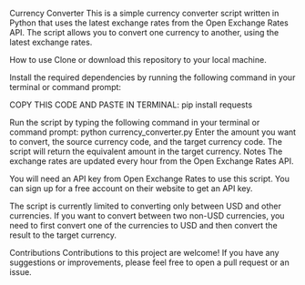 Currency Converter
This is a simple currency converter script written in Python that uses the latest exchange rates from the Open Exchange Rates API. The script allows you to convert one currency to another, using the latest exchange rates.

How to use
Clone or download this repository to your local machine.

Install the required dependencies by running the following command in your terminal or command prompt:

COPY THIS CODE AND PASTE IN TERMINAL:
pip install requests

Run the script by typing the following command in your terminal or command prompt:
python currency_converter.py
Enter the amount you want to convert, the source currency code, and the target currency code. The script will return the equivalent amount in the target currency.
Notes
The exchange rates are updated every hour from the Open Exchange Rates API.

You will need an API key from Open Exchange Rates to use this script. You can sign up for a free account on their website to get an API key.

The script is currently limited to converting only between USD and other currencies. If you want to convert between two non-USD currencies, you need to first convert one of the currencies to USD and then convert the result to the target currency.

Contributions
Contributions to this project are welcome! If you have any suggestions or improvements, please feel free to open a pull request or an issue.
